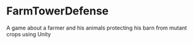 # FarmTowerDefense
A game about a farmer and his animals protecting his barn from mutant crops using Unity
